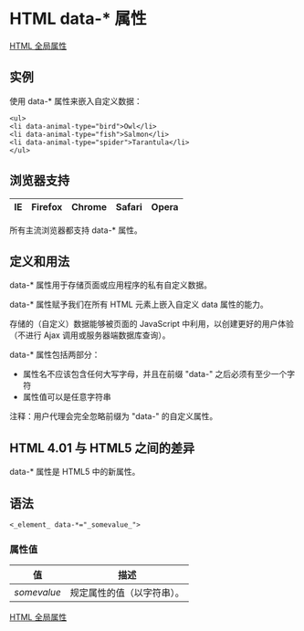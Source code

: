 # HTML data-* 属性

[HTML 全局属性](/tags/html_ref_standardattributes.asp)

## 实例

使用 data-* 属性来嵌入自定义数据：

```
<ul>
<li data-animal-type="bird">Owl</li>
<li data-animal-type="fish">Salmon</li> 
<li data-animal-type="spider">Tarantula</li> 
</ul>

```



## 浏览器支持

| IE | Firefox | Chrome | Safari | Opera |
| --- | --- | --- | --- | --- |

所有主流浏览器都支持 data-* 属性。

## 定义和用法

data-* 属性用于存储页面或应用程序的私有自定义数据。

data-* 属性赋予我们在所有 HTML 元素上嵌入自定义 data 属性的能力。

存储的（自定义）数据能够被页面的 JavaScript 中利用，以创建更好的用户体验（不进行 Ajax 调用或服务器端数据库查询）。

data-* 属性包括两部分：

*   属性名不应该包含任何大写字母，并且在前缀 "data-" 之后必须有至少一个字符
*   属性值可以是任意字符串

注释：用户代理会完全忽略前缀为 "data-" 的自定义属性。

## HTML 4.01 与 HTML5 之间的差异

data-* 属性是 HTML5 中的新属性。

## 语法

```
<_element_ data-*="_somevalue_">
```

### 属性值

| 值 | 描述 |
| --- | --- |
| _somevalue_ | 规定属性的值（以字符串）。 |

[HTML 全局属性](/tags/html_ref_standardattributes.asp)

